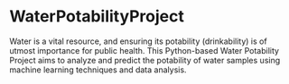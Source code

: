 # WaterPotabilityProject
Water is a vital resource, and ensuring its potability (drinkability) is of utmost importance for public health. This Python-based Water Potability Project aims to analyze and predict the potability of water samples using machine learning techniques and data analysis.
